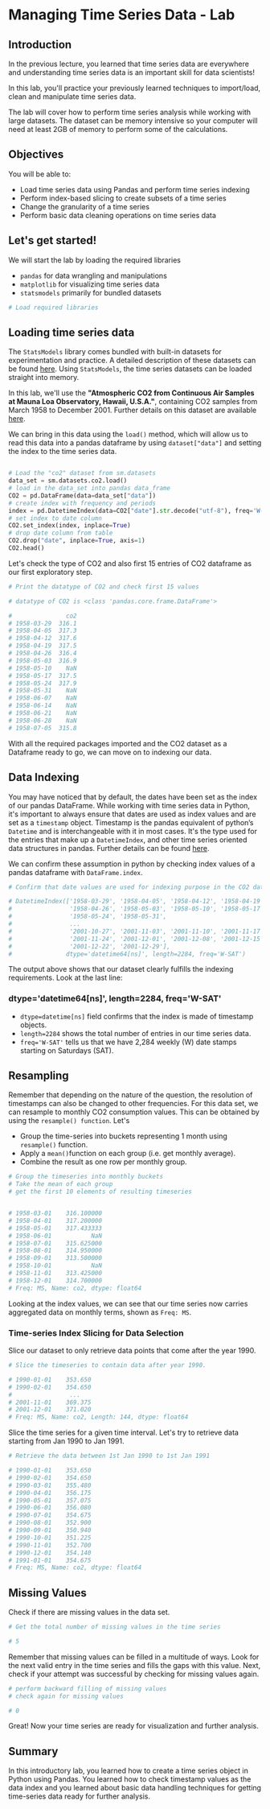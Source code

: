 
# Managing Time Series Data - Lab

## Introduction

In the previous lecture, you learned that time series data are everywhere and understanding time series data is an important skill for data scientists!

In this lab, you'll practice your previously learned techniques to import/load, clean and manipulate time series data.

The lab will cover how to perform time series analysis while working with large datasets. The dataset can be memory intensive so your computer will need at least 2GB of memory to perform some of the calculations.


## Objectives

You will be able to:

* Load time series data using Pandas and perform time series indexing
* Perform index-based slicing to create subsets of a time series
* Change the granularity of a time series 
* Perform basic data cleaning operations on time series data

## Let's get started!

We will start the lab by loading the required libraries 

* `pandas` for data wrangling and manipulations  
* `matplotlib` for visualizing time series data 
* `statsmodels` primarily for bundled datasets 


```python
# Load required libraries

```

## Loading time series data
The `StatsModels` library comes bundled with built-in datasets for experimentation and practice. A detailed description of these datasets can be found [here](http://www.statsmodels.org/dev/datasets/index.html). Using `StatsModels`, the time series datasets can be loaded straight into memory. 

In this lab, we'll use the **"Atmospheric CO2 from Continuous Air Samples at Mauna Loa Observatory, Hawaii, U.S.A."**, containing CO2 samples from March 1958 to December 2001. Further details on this dataset are available [here](http://www.statsmodels.org/dev/datasets/generated/co2.html).

We can bring in this data using the `load()` method, which will allow us to read this data into a pandas dataframe by using `dataset["data"]` and setting the index to the time series data.  


```python

# Load the "co2" dataset from sm.datasets
data_set = sm.datasets.co2.load()
# load in the data_set into pandas data_frame
CO2 = pd.DataFrame(data=data_set["data"])
# create index with frequency and periods
index = pd.DatetimeIndex(data=CO2["date"].str.decode("utf-8"), freq='W-SAT', periods=CO2.date.size)
# set index to date column
CO2.set_index(index, inplace=True)
# drop date column from table
CO2.drop("date", inplace=True, axis=1)
CO2.head()
```

Let's check the type of CO2 and also first 15 entries of CO2 dataframe as our first exploratory step.


```python
# Print the datatype of CO2 and check first 15 values

# datatype of CO2 is <class 'pandas.core.frame.DataFrame'>

#               co2
# 1958-03-29  316.1
# 1958-04-05  317.3
# 1958-04-12  317.6
# 1958-04-19  317.5
# 1958-04-26  316.4
# 1958-05-03  316.9
# 1958-05-10    NaN
# 1958-05-17  317.5
# 1958-05-24  317.9
# 1958-05-31    NaN
# 1958-06-07    NaN
# 1958-06-14    NaN
# 1958-06-21    NaN
# 1958-06-28    NaN
# 1958-07-05  315.8
```

With all the required packages imported and the CO2 dataset as a Dataframe ready to go, we can move on to indexing our data.

## Data Indexing

You may have noticed that by default, the dates have been set as the index of our pandas DataFrame. While working with time series data in Python, it's important to always ensure that dates are used as index values and are set as a `timestamp` object. Timestamp is the pandas equivalent of python’s `Datetime` and is interchangeable with it in most cases. It's the type used for the entries that make up a `DatetimeIndex`, and other time series oriented data structures in pandas. Further details can be found [here](http://pandas.pydata.org/pandas-docs/stable/generated/pandas.Timestamp.html).

We can confirm these assumption in python by checking index values of a pandas dataframe with `DataFrame.index`. 


```python
# Confirm that date values are used for indexing purpose in the CO2 dataset 

# DatetimeIndex(['1958-03-29', '1958-04-05', '1958-04-12', '1958-04-19',
#                '1958-04-26', '1958-05-03', '1958-05-10', '1958-05-17',
#                '1958-05-24', '1958-05-31',
#                ...
#                '2001-10-27', '2001-11-03', '2001-11-10', '2001-11-17',
#                '2001-11-24', '2001-12-01', '2001-12-08', '2001-12-15',
#                '2001-12-22', '2001-12-29'],
#               dtype='datetime64[ns]', length=2284, freq='W-SAT')
```

The output above shows that our dataset clearly fulfills the indexing requirements. Look at the last line:


### **dtype='datetime64[ns]', length=2284, freq='W-SAT'**


* `dtype=datetime[ns]` field confirms that the index is made of timestamp objects.
* `length=2284` shows the total number of entries in our time series data.
* `freq='W-SAT'` tells us that we have 2,284 weekly (W) date stamps starting on Saturdays (SAT).

## Resampling

Remember that depending on the nature of the question, the resolution of timestamps can also be changed to other frequencies. For this data set, we can resample to monthly CO2 consumption values. This can be obtained by using the `resample() function`. Let's

* Group the time-series into buckets representing 1 month using `resample()` function.
* Apply a `mean()`function on each group (i.e. get monthly average).
* Combine the result as one row per monthly group.


```python
# Group the timeseries into monthly buckets
# Take the mean of each group 
# get the first 10 elements of resulting timeseries


# 1958-03-01    316.100000
# 1958-04-01    317.200000
# 1958-05-01    317.433333
# 1958-06-01           NaN
# 1958-07-01    315.625000
# 1958-08-01    314.950000
# 1958-09-01    313.500000
# 1958-10-01           NaN
# 1958-11-01    313.425000
# 1958-12-01    314.700000
# Freq: MS, Name: co2, dtype: float64
```

Looking at the index values, we can see that our time series now carries aggregated data on monthly terms, shown as `Freq: MS`. 

### Time-series Index Slicing for Data Selection

Slice our dataset to only retrieve data points that come after the year 1990.


```python
# Slice the timeseries to contain data after year 1990. 

# 1990-01-01    353.650
# 1990-02-01    354.650
#                ...   
# 2001-11-01    369.375
# 2001-12-01    371.020
# Freq: MS, Name: co2, Length: 144, dtype: float64
```

Slice the time series for a given time interval. Let's try to retrieve data starting from Jan 1990 to Jan 1991.


```python
# Retrieve the data between 1st Jan 1990 to 1st Jan 1991

# 1990-01-01    353.650
# 1990-02-01    354.650
# 1990-03-01    355.480
# 1990-04-01    356.175
# 1990-05-01    357.075
# 1990-06-01    356.080
# 1990-07-01    354.675
# 1990-08-01    352.900
# 1990-09-01    350.940
# 1990-10-01    351.225
# 1990-11-01    352.700
# 1990-12-01    354.140
# 1991-01-01    354.675
# Freq: MS, Name: co2, dtype: float64
```

## Missing Values

Check if there are missing values in the data set.


```python
# Get the total number of missing values in the time series

# 5
```

Remember that missing values can be filled in a multitude of ways. Look for the next valid entry in the time series and fills the gaps with this value. Next, check if your attempt was successful by checking for missing values again.


```python
# perform backward filling of missing values
# check again for missing values

# 0
```

Great! Now your time series are ready for visualization and further analysis.

## Summary

In this introductory lab, you learned how to create a time series object in Python using Pandas. You learned how to check timestamp values as the data index and you learned about basic data handling techniques for getting time-series data ready for further analysis.
